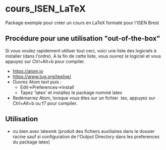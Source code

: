 # cours_ISEN_LaTeX
Package exemple pour créer un cours en LaTeX formaté pour l'ISEN Brest

## Procédure pour une utilisation "out-of-the-box"
Si vous voulez rapidement utiliser tout ceci, voici une liste des logiciels à installer (dans l'ordre). A la fin de cette liste, vous ouvrez le logiciel et vous appuyez sur Ctrl+Alt+b pour compiler.
  * https://atom.io
  * https://www.tug.org/texlive/
  * Ouvrez Atom text puis :
    * Edit->Preferences->Install
    * Tapez 'latex' et installez le package nommé latex
  * Redémarrez Atom, lorsque vous êtes sur un fichier .tex, appuyez sur Ctrl+Alt+b ou f7 pour compiler.

## Utilisation
  * ou bien avec latexmk (produit des fichiers auxiliaires dans le dossier racine sauf si configuration de l'Output Directory dans les preferences du package latex)
